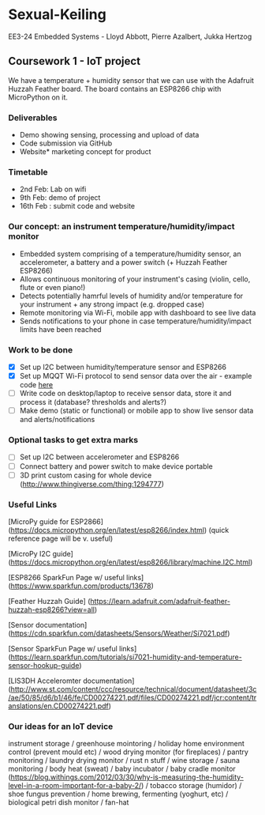 # Sexual-Keiling
EE3-24 Embedded Systems - Lloyd Abbott, Pierre Azalbert, Jukka Hertzog

## Coursework 1 - IoT project

We have a temperature + humidity sensor that we can use with the Adafruit Huzzah Feather board. The board contains an ESP8266 chip with MicroPython on it.

### Deliverables
- Demo showing sensing, processing and upload of data
- Code submission via GitHub
- Website* marketing concept for product

### Timetable
- 2nd Feb: Lab on wifi
- 9th Feb: demo of project
- 16th Feb : submit code and website

### Our concept: an instrument temperature/humidity/impact monitor
- Embedded system comprising of a temperature/humidity sensor, an accelerometer, a battery and a power switch (+ Huzzah Feather ESP8266)
- Allows continuous monitoring of your instrument's casing (violin, cello, flute or even piano!)
- Detects potentially hamrful levels of humidity and/or temperature for your instrument + any strong impact (e.g. dropped case)
- Remote monitoring via Wi-Fi, mobile app with dashboard to see live data
- Sends notifications to your phone in case temperature/humidity/impact limits have been reached

### Work to be done
- [x] Set up I2C between humidity/temperature sensor and ESP8266
- [x] Set up MQQT Wi-Fi protocol to send sensor data over the air - example code [here](http://www.ev3dev.org/docs/tutorials/sending-and-receiving-messages-with-mqtt/)
- [ ] Write code on desktop/laptop to receive sensor data, store it and process it (database? thresholds and alerts?)
- [ ] Make demo (static or functional) or mobile app to show live sensor data and alerts/notifications

### Optional tasks to get extra marks
- [ ] Set up I2C between accelerometer and ESP8266
- [ ] Connect battery and power switch to make device portable
- [ ] 3D print custom casing for whole device (http://www.thingiverse.com/thing:1294777)

### Useful Links
[MicroPy guide for ESP2866] (https://docs.micropython.org/en/latest/esp8266/index.html) (quick reference page will be v. useful)

[MicroPy I2C guide] (https://docs.micropython.org/en/latest/esp8266/library/machine.I2C.html)

[ESP8266 SparkFun Page w/ useful links] (https://www.sparkfun.com/products/13678)

[Feather Huzzah Guide] (https://learn.adafruit.com/adafruit-feather-huzzah-esp8266?view=all)

[Sensor documentation] (https://cdn.sparkfun.com/datasheets/Sensors/Weather/Si7021.pdf)

[Sensor SparkFun Page w/ useful links] (https://learn.sparkfun.com/tutorials/si7021-humidity-and-temperature-sensor-hookup-guide)

[LIS3DH Acceleromter documentation] (http://www.st.com/content/ccc/resource/technical/document/datasheet/3c/ae/50/85/d6/b1/46/fe/CD00274221.pdf/files/CD00274221.pdf/jcr:content/translations/en.CD00274221.pdf)

### Our ideas for an IoT device
instrument storage / greenhouse mointoring / holiday home environment control (prevent mould etc) / wood drying monitor (for fireplaces) / pantry monitoring / laundry drying monitor / rust n stuff / wine storage / sauna monitoring / body heat (sweat) / baby incubator / baby cradle monitor (https://blog.withings.com/2012/03/30/why-is-measuring-the-humidity-level-in-a-room-important-for-a-baby-2/) / tobacco storage (humidor) / shoe fungus prevention / home brewing, fermenting (yoghurt, etc) / biological petri dish monitor / fan-hat
